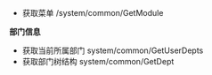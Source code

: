 

- 获取菜单  /system/common/GetModule

**部门信息**
- 获取当前所属部门 system/common/GetUserDepts
- 获取部门树结构 system/common/GetDept